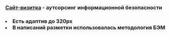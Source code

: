 
<h3>
  
[Cайт-визитка](https://iskril.github.io/cybersecurity/) - аутсорсинг информационной безопасности<h3>


<li>Есть адаптив до 320px
<li>В написаний разметки использовалась методология БЭМ
